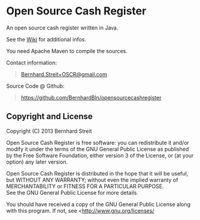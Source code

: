 Open Source Cash Register
=========================

An open source cash register written in Java.

See the [Wiki](https://github.com/BernhardBln/opensourcecashregister/wiki) for additional infos.

You need Apache Maven to compile the sources. 

Contact information:  
> Bernhard.Streit+OSCR@gmail.com

Source Code @ Github:  
> https://github.com/BernhardBln/opensourcecashregister


Copyright and License
---------------------

Copyright (C) 2013 Bernhard Streit

Open Source Cash Register is free software: you can redistribute it 
and/or modify it under the terms of the GNU General Public License 
as published by the Free Software Foundation, either version 3 of 
the License, or (at your option) any later version.

Open Source Cash Register is distributed in the hope that it will 
be useful, but WITHOUT ANY WARRANTY; without even the implied 
warranty of MERCHANTABILITY or FITNESS FOR A PARTICULAR PURPOSE.  
See the GNU General Public License for more details.

You should have received a copy of the GNU General Public License
along with this program. If not, see <http://www.gnu.org/licenses/
